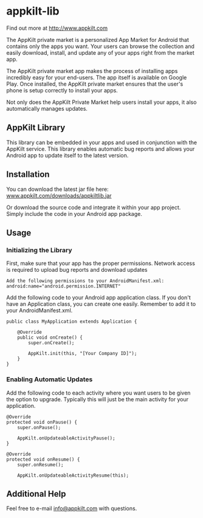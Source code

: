 appkilt-lib
===========

Find out more at http://www.appkilt.com

The AppKilt private market is a personalized App Market for Android that contains only the apps you want. Your users can browse 
the collection and easily download, install, and update any of your apps right from the market app.

The AppKilt private market app makes the process of installing apps incredibly easy for your end-users. The app 
itself is available on Google Play. Once installed, the AppKilt private market ensures that the user's phone is 
setup correctly to install your apps.

Not only does the AppKilt Private Market help users install your apps, it also automatically manages updates.


AppKilt Library
---------------

This library can be embedded in your apps and used in conjunction with the AppKilt service.  This library enables
automatic bug reports and allows your Android app to update itself to the latest version.


Installation
---------------

You can download the latest jar file here: www.appkilt.com/downloads/appkiltlib.jar

Or download the source code and integrate it within your app project.  Simply include the code in your Android app package.


Usage
---------------

### Initializing the Library

First, make sure that your app has the proper permissions.  Network access is required to upload bug reports and download updates

	Add the following permissions to your AndroidManifest.xml:
	android:name="android.permission.INTERNET"

Add the following code to your Android app application class. If you don't have an Application class, 
you can create one easily. Remember to add it to your AndroidManifest.xml.

	public class MyApplication extends Application {

		@Override
		public void onCreate() {
			super.onCreate();
		
			AppKilt.init(this, "[Your Company ID]");
		}
	}

### Enabling Automatic Updates

Add the following code to each activity where you want users to be given the option to upgrade. 
Typically this will just be the main activity for your application.

	@Override
	protected void onPause() { 
		super.onPause();

		AppKilt.onUpdateableActivityPause();
	}

	@Override
	protected void onResume() {
		super.onResume();
	
		AppKilt.onUpdateableActivityResume(this);

Additional Help
-----------------

Feel free to e-mail info@appkilt.com with questions.

